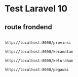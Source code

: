 # Test Laravel 10

## route frondend

```bash

http://localhost:8000/provinsi

http://localhost:8000/kecamatan

http://localhost:8000/kelurahan

http://localhost:8000/pegawai
```
